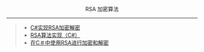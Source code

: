<div align='center'>RSA 加密算法</div>

---
>- [C#实现RSA加密解密](https://www.cnblogs.com/soundcode/p/13920332.html)
>- [RSA算法实现（C#）](https://www.cnblogs.com/flyingpigg/p/7522359.html)
>- [在C＃中使用RSA进行加密和解密](https://www.cnblogs.com/liessay/p/12767601.html)